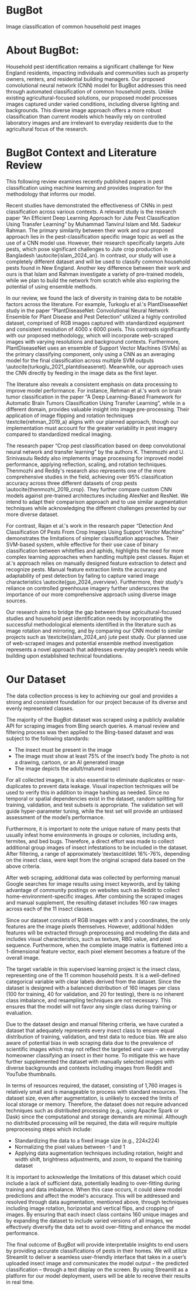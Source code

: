 # BugBot
Image classification of common household pest images

# About BugBot:
Household pest identification remains a significant challenge for New England residents, impacting individuals and communities such as property owners, renters, and residential building managers. Our proposed convolutional neural network (CNN) model for BugBot addresses this need through automated classification of common household pests. Unlike existing agricultural-focused solutions, our proposed model processes images captured under varied conditions, including diverse lighting and backgrounds. This diverse image approach offers a more robust classification than current models which heavily rely on controlled laboratory images and are irrelevant to everyday residents due to the agricultural focus of the research. 

# BugBot Context and Literature Review
This following review examines recently published papers in pest classification using machine learning and provides inspiration for the methodology that informs our model.

Recent studies have demonstrated the effectiveness of CNNs in pest classification across various contexts. A relevant study is the research paper “An Efficient Deep Learning Approach for Jute Pest Classification Using Transfer Learning” by Muhammad Tanvirul Islam and Md. Sadekur Rahman. The primary similarity between their work and our proposed approach lies in the pest-classification specific image topic as well as the use of a CNN model use. However, their research specifically targets Jute pests, which pose significant challenges to Jute crop production in Bangladesh \autocite{islam_2024_an}. In contrast, our study will use a completely different dataset and will be used to classify common household pests found in New England. Another key difference between their work and ours is that Islam and Rahman investigate a variety of pre-trained models, while we plan to build the network from scratch while also exploring the potential of using ensemble methods. 

In our review, we found the lack of diversity in training data to be notable factors across the literature. For example, Turkoglu et al.'s PlantDiseaseNet study in the paper “PlantDiseaseNet: Convolutional Neural Network Ensemble for Plant Disease and Pest Detection” utilized a highly controlled dataset, comprised of RGB images captured with standardized equipment and consistent resolution of 4000 x 6000 pixels. This contrasts significantly with our proposed methodology, which will incorporate web-scraped images with varying resolutions and background contexts. Furthermore, PlantDiseaseNet uses an ensemble of Support Vector Machines (SVMs) as the primary classifying component, only using a CNN as an averaging model for the final classification across multiple SVM outputs \autocite{turkoglu_2021_plantdiseasenet}. Meanwhile, our approach uses the CNN directly by feeding in the image data as the first layer.

The literature also reveals a consistent emphasis on data processing to improve model performance. For instance, Rehman et al.'s work on brain tumor classification in the paper “A Deep Learning-Based Framework for Automatic Brain Tumors Classification Using Transfer Learning”, while in a different domain, provides valuable insight into image pre-processing. Their application of image flipping and rotation techniques \textcite{rehman_2019_a} aligns with our planned approach, though our implementation must account for the greater variability in pest imagery compared to standardized medical imaging.

The research paper “Crop pest classification based on deep convolutional neural network and transfer learning” by the authors K. Thenmozhi and U. Srinivasulu Reddy also implements image processing for improved model performance, applying reflection, scaling, and rotation techniques. Thenmozhi and Reddy's research also represents one of the more comprehensive studies in the field, achieving over 95\% classification accuracy across three different datasets of crop pests \autocite{thenmozhi_2019_crop}. They further compare custom CNN models against pre-trained architectures including AlexNet and ResNet. We intend to adapt their comparison approach and to use similar augmentation techniques while acknowledging the different challenges presented by our more diverse dataset.

For contrast, Rajan et al.'s work in the research paper “Detection And Classification Of Pests From Crop Images Using Support Vector Machine” demonstrates the limitations of simpler classification approaches. Their SVM-based system, while effective for their use case of binary classification between whiteflies and aphids, highlights the need for more complex learning approaches when handling multiple pest classes. Rajan et al.'s approach relies on manually designed feature extraction to detect and recognize pests. Manual feature extraction limits the accuracy and adaptability of pest detection by failing to capture varied image characteristics \autocite{guo_2024_overview}. Furthermore, their study's reliance on controlled greenhouse imagery further underscores the importance of our more comprehensive approach using diverse image sources. 

Our research aims to bridge the gap between these agricultural-focused studies and household pest identification needs by incorporating the successful methodological elements identified in the literature such as image rotation and mirroring, and by comparing our CNN model to similar projects such as \textcite{islam_2024_an} jute pest study. Our planned use of web-scraped images and potential ensemble method investigation represents a novel approach that addresses everyday people’s needs while building upon established technical foundations.

# Our Dataset
The data collection process is key to achieving our goal and provides a strong and consistent foundation for our project because of its diverse and evenly represented classes. 

The majority of the BugBot dataset was scraped using a publicly available API for scraping images from Bing search queries. A manual review and filtering process was then applied to the Bing-based dataset and was subject to the following standards:
- The insect must be present in the image 
- The image must show at least 75\% of the insect’s body 
 The photo is not a drawing, cartoon, or an AI generated image
- The image depicts the adult/matured insect

For all collected images, it is also essential to eliminate duplicates or near-duplicates to prevent data leakage. Visual inspection techniques will be used to verify this in addition to image hashing as needed. Since no temporal or spatial dependencies exist in the dataset, random splitting for training, validation, and test subsets is appropriate. The validation set will guide hyper-parameter tuning, while the test set will provide an unbiased assessment of the model’s performance.

Furthermore, it is important to note the unique nature of many pests that usually infest home environments in groups or colonies, including ants, termites, and bed bugs. Therefore, a direct effort was made to collect additional group images of insect infestations to be included in the dataset. After filtering, a range of approximately \textasciitilde\ 16\%-76\%, depending on the insect class, were kept from the original scraped data based on the above criteria. 

After web scraping, additional data was collected by performing manual Google searches for image results using insect keywords, and by taking advantage of community postings on websites such as Reddit to collect home-environment-specific images. After combining the scraped images and manual supplement, the resulting dataset includes 160 raw images across each of the 11 insect classes.

Since our dataset consists of RGB images with x and y coordinates, the only features are the image pixels themselves. However, additional hidden features will be extracted through preprocessing and modeling the data and includes visual characteristics, such as texture, RBG value, and pixel sequence. Furthermore, when the complete image matrix is flattened into a 1-dimensional feature vector, each pixel element becomes a feature of the overall image. 

The target variable in this supervised learning project is the insect class, representing one of the 11 common household pests. It is a well-defined categorical variable with clear labels derived from the dataset. Since the dataset is designed with a balanced distribution of 160 images per class (100 for training, 40 for validation, and 20 for testing), there is no inherent class imbalance, and resampling techniques are not necessary. This ensures that the model will not favor any single class during training or evaluation.

Due to the dataset design and manual filtering criteria, we have curated a dataset that adequately represents every insect class to ensure equal distribution of training, validation, and test data to reduce bias. We are also aware of potential bias in web scraping data due to the prevalence of scientific images which may not reflect the targeted end user – an everyday homeowner classifying an insect in their home. To mitigate this we have further supplemented the dataset with manually selected images with diverse backgrounds and contexts including images from Reddit and YouTube thumbnails.

In terms of resources required, the dataset, consisting of 1,760 images is relatively small and is manageable to process with standard resources. The dataset size, even after augmentation, is unlikely to exceed the limits of local storage or memory. Therefore, the dataset does not require advanced techniques such as distributed processing (e.g., using Apache Spark or Dask) since the computational and storage demands are minimal. 
Although no distributed processing will be required, the data will require multiple preprocessing steps which include:

- Standardizing the data to a fixed image size (e.g., 224x224)
- Normalizing the pixel values between -1 and 1
- Applying data augmentation techniques including rotation, height and width shift, brightness adjustments, and zoom, to expand the training dataset

It is important to acknowledge the limitations of this dataset which could include a lack of sufficient data, potentially leading to over-fitting during training and data imbalance. When this case occurs, it could skew model predictions and affect the model's accuracy. This will be addressed and resolved through data augmentation, mentioned above, through techniques including image rotation, horizontal and vertical flips, and cropping of images. By ensuring that each insect class contains 160 unique images and by expanding the dataset to include varied versions of all images, we effectively diversify the data set to avoid over-fitting and enhance the model performance.

The final outcome of BugBot will provide interpretable insights to end users by providing accurate classifications of pests in their homes. We will utilize Streamlit to deliver a seamless user-friendly interface that takes in a user’s uploaded insect image and communicates the model output  – the predicted classification – through a text display on the screen. By using Streamlit as a platform for our model deployment, users will be able to receive their results in real time.



